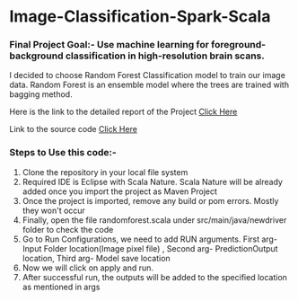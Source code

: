 # Image-Classification-Spark-Scala
### Final Project Goal:- Use machine learning for foreground-background classification in high-resolution brain scans.

I decided to choose Random Forest Classification model to train our image data. 
Random Forest is an ensemble model where the trees are trained with bagging method. 

Here is the link to the detailed report of the Project [Click Here](https://drive.google.com/open?id=1pzJ6WToFNEMSfkWQdZI8SVCuw5nL-xTc)

Link to the source code [Click Here](https://github.com/Karan1909/Image-Classification-Spark-Scala/blob/master/SparkProject/src/main/java/newdriver/randomforest.scala)



### Steps to Use this code:- 
1. Clone the repository in your local file system 
2. Required IDE is Eclipse with Scala Nature. Scala Nature will be already added once you import the project as Maven Project 
3. Once the project is imported, remove any build or pom errors. Mostly they won't occur 
4. Finally, open the file randomforest.scala under src/main/java/newdriver folder to check the code 
5. Go to Run Configurations, we need to add RUN arguments. First arg- Input Folder location(Image pixel file) , Second arg-    PredictionOutput location, Third arg- Model save location 
6. Now we will click on apply and run. 
7. After successful run, the outputs will be added to the specified location as mentioned in args 

